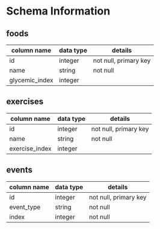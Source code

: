 # Schema Information

## foods
column name      | data type | details
-----------------|-----------|-----------------------
id               | integer   | not null, primary key
name             | string    | not null
glycemic_index   | integer   | 

## exercises
column name      | data type | details
-----------------|-----------|-----------------------
id               | integer   | not null, primary key
name             | string    | not null
exercise_index   | integer   | 

## events
column name     | data type | details
----------------|-----------|-----------------------
id              | integer   | not null, primary key
event_type      | string    | not null
index           | integer   | not null
